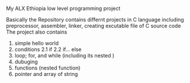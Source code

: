 My ALX Ethiopia low level programming project

Basically the Repository contains differnt projects in C language including preprocessor, assembler, linker, creating excutable file of C source code
The project also contains 
1. simple hello world
2. conditions 
  2.1 if
  2.2 if... else
3. loop; for, and while (including its nested )
4. dubuging
5. functions (nested function)
6. pointer and array of string 
